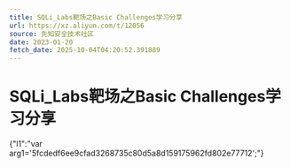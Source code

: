 ```yaml
---
title: SQLi_Labs靶场之Basic Challenges学习分享
url: https://xz.aliyun.com/t/12056
source: 先知安全技术社区
date: 2023-01-20
fetch_date: 2025-10-04T04:20:52.391889
---
```


# SQLi_Labs靶场之Basic Challenges学习分享

{"l1":"var arg1='5fcdedf6ee9cfad3268735c80d5a8d159175962fd802e77712';"}